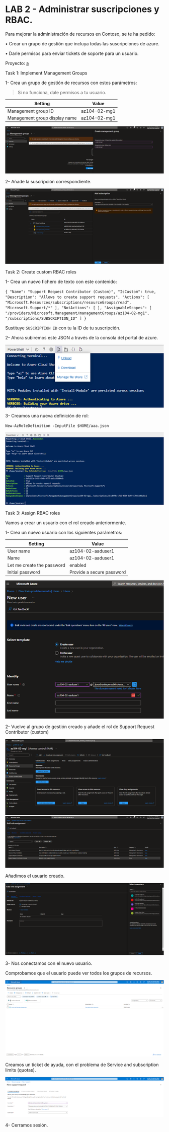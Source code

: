 # LAB 2 - Administrar suscripciones y RBAC.

Para mejorar la administración de recursos en Contoso, se te ha pedido:

• Crear un grupo de gestión que incluya todas las suscripciones de azure.

• Darle permisos para enviar tickets de soporte para un usuario.

Proyecto: [a](./img/199.png)

Task 1: Implement Management Groups

1- Crea un grupo de gestión de recursos con estos parámetros:

> Si no funciona, dale permisos a tu usuario.

| Setting                       | Value        |
|-------------------------------|--------------|
| Management group ID           | az104-02-mg1 |
| Management group display name | az104-02-mg1 |

![a](./img/198.png)

2- Añade la suscripción correspondiente.

![a](./img/197.png)

Task 2: Create custom RBAC roles

1- Crea un nuevo fichero de texto con este contenido:

`{
   "Name": "Support Request Contributor (Custom)",
   "IsCustom": true,
   "Description": "Allows to create support requests",
   "Actions": [
       "Microsoft.Resources/subscriptions/resourceGroups/read",
       "Microsoft.Support/*"
   ],
   "NotActions": [
   ],
   "AssignableScopes": [
       "/providers/Microsoft.Management/managementGroups/az104-02-mg1",
       "/subscriptions/SUBSCRIPTION_ID"
   ]
}`

Sustituye `SUSCRIPTION ID` con tu la ID de tu suscripción.

2- Ahora subiremos este JSON a través de la consola del portal de azure.

![a](./img/196.png)

3- Creamos una nueva definición de rol:

`New-AzRoleDefinition -InputFile $HOME/aaa.json`

![a](./img/195.png)

Task 3: Assign RBAC roles

Vamos a crear un usuario con el rol creado anteriormente.

1- Crea un nuevo usuario con los siguientes parámetros:

| Setting                    | Value                     |
|----------------------------|---------------------------|
| User name                  | az104-02-aaduser1         |
| Name                       | az104-02-aaduser1         |
| Let me create the password | enabled                   |
| Initial password           | Provide a secure password |

![a](./img/194.png)

2- Vuelve al grupo de gestión creado y añade el rol de Support Request Contributor (custom)

![a](./img/193.png)
![a](./img/192.png)

Añadimos el usuario creado.

![a](./img/191.png)

3- Nos conectamos con el nuevo usuario.

Comprobamos que el usuario puede ver todos los grupos de recursos.

![a](./img/190.png)

Creamos un ticket de ayuda, con el problema de Service and subscription limits (quotas).

![a](./img/189.png)

4- Cerramos sesión.
